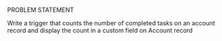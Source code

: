 PROBLEM STATEMENT

Write a trigger that counts the number of completed tasks on an account record and display the count in a custom field on Account record

